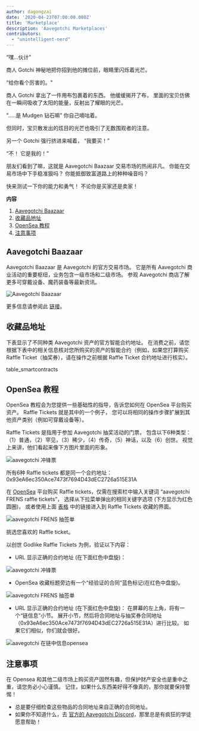 ```yaml
---
author: dagongzai
date: '2020-04-23T07:00:00.000Z'
title: 'Marketplace'
description: 'Aavegotchi Marketplaces'
contributors:
  - "unintelligent-nerd"
---
```


“嘿…伙计”

商人 Gotchi 神秘地把你招到他的摊位前，眼睛里闪烁着光芒。

“给你看个厉害的。"

商人 Gotchi 拿出了一件用布包裹着的东西。 他缓缓揭开了布， 里面的宝贝仿佛在一瞬间吸收了太阳的能量，反射出了耀眼的光芒。

"…..是 Mudgen 钻石嘛” 你自己嘀咕着。

但同时，宝贝散发出的炫目的光芒也吸引了无数围观者的注意。

另一个 Gotchi 强行挤进来喊着， “我要买！”

“不！ 它是我的！”

朋友们看到了嘛，这就是 Aavegotchi Baazaar 交易市场的热闹非凡。 你能在交易市场中下手稳准狠吗？ 你能抵御致富道路上的种种噪音吗？

快来测试一下你的能力和勇气！ 不论你是买家还是卖家！

<div class="contentsBox">

**内容**

<ol>
<li><a href=#aavegotchi-baazaar>Aavegotchi Baazaar</a></li>
<li><a href=#collection-addresses>收藏品地址</a></li>
<li><a href=#opensea-tutorial>OpenSea 教程</a></li>
<li><a href=#precautions>注意事项</a></li>
</ol>

</div>

## Aavegotchi Baazaar

Aavegotchi Baazaar 是 Aavegotchi 的官方交易市场。 它是所有 Aavegotchi 商业活动的重要枢纽，业务包含一级市场和二级市场。 参观 Aavegotchi 商店了解更多可穿戴设备、魔药装备等最新资讯。

<img class = "bodyImage" src = "/marketplace/aavegotchi-baazaar.png" alt = "Aavegotchi Baazaar" />

更多信息请参阅此 [链接](https://aavegotchi.medium.com/surprise-were-launching-an-aavegotchi-nft-marketplace-f8a388e89d7f)。

## 收藏品地址

下表显示了不同种类 Aavegotchi 资产的官方智能合约地址。 在消费之前，请您根据下表中的相关信息核对您所购买的资产的智能合约（例如，如果您打算购买 Raffle Ticket（抽奖券），请在操作之前根据 Raffle Ticket 合约地址进行核实）。

table_smartcontracts

## OpenSea 教程

OpenSea 教程会为您提供一些基础性的指导，告诉您如何在 OpenSea 平台购买资产。 Raffle Tickets 就是其中的一个例子， 您可以将相同的操作步骤扩展到其他资产类别（例如可穿戴设备等）。

Raffle Tickets 是指用于参加 Aavegotchi 抽奖活动的门票， 包含以下6种类型：（1）普通，（2）罕见，（3）稀少，（4）传奇，（5）神话，以及（6）创世。 视觉上来讲，他们看起来像下方图片里面的形象。

<img src = "/marketplace/aavegotchi-raffle-tix.png" alt = "aavegotchi 冲锋票" class="bodyImage" />

所有6种 Raffle tickets 都是同一个合约地址：0x93eA6ec350Ace7473f7694D43dEC2726a515E31A

在 [OpenSea](https://opensea.io/) 平台购买 Raffle tickets，仅需在搜索栏中输入关键词 “aavegotchi FRENS raffle tickets”， 选择从下拉菜单弹出的相同关键字选项 (下方显示为红色圆圈)， 或者使用上面 [表格](/posts/marketplace#collection-addresses) 中的链接进入到 Raffle Tickets 收藏的界面。

<img src = "/marketplace/aavegotchi-frens-raffle-tickets-opensea.png" alt = "aavegotchi FRENS 抽签单" class="bodyImage" />

挑选您喜欢的 Raffle ticket。

以创世 Godlike Raffle Tickets 为例，验证以下内容：

* URL 显示正确的合约地址 (在下面红色中盘旋)：

<img class = "bodyImage" src = "/marketplace/aavegotchi-opensea-url.png" alt = "aavegotchi 冲锋票" />

* OpenSea 收藏标题旁边有一个“经验证的合同”蓝色标记(在红色中盘旋)。

<img src ="/marketplace/aavegotchi-godlike-raffle-ticket.png" alt= "aavegotchi FRENS 抽签单" class="bodyImage" />

* URL 显示正确的合约地址 (在下面红色中盘旋)： 在屏幕的左上角，将有一个“链信息”小节。 展开小节，然后将合同地址与抽奖券合同地址（0x93eA6ec350Ace7473f7694D43dEC2726a515E31A）进行比较。 如果它们相似，你们就会很好。

<img src = "/marketplace/aavegotchi-chain-info.png" alt = "aavegotchi 在链中信息opensea" class="bodyImage" />


## 注意事项

在 Opensea 和其他二级市场上购买资产固然有趣，但保护财产安全也是重中之重，请您务必小心谨慎。 记住，如果什么东西美好得不像真的，那你就要保持警惕！

* 总是要仔细检查这些物品的合同地址来自正确的合同地址。
* 如果你不知道什么，去 [官方的 Aavegotchi Discord](https://discord.com/invite/NPwnWB6)，那里总是有疯狂的学徒愿意帮助！
